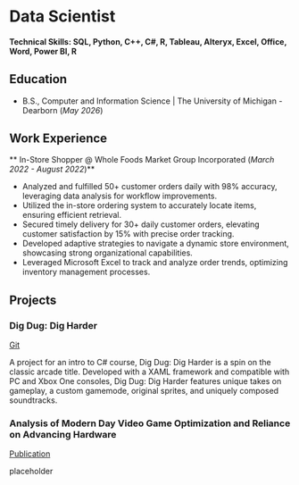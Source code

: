 # Data Scientist

#### Technical Skills: SQL, Python, C++, C#, R, Tableau, Alteryx, Excel, Office, Word, Power BI, R

## Education
- B.S., Computer and Information Science | The University of Michigan - Dearborn (_May 2026_)								       		

## Work Experience
** In-Store Shopper @ Whole Foods Market Group Incorporated (_March 2022 - August 2022_)**
- Analyzed and fulfilled 50+ customer orders daily with 98% accuracy, leveraging data analysis for
workflow improvements.
- Utilized the in-store ordering system to accurately locate items, ensuring efficient retrieval.
- Secured timely delivery for 30+ daily customer orders, elevating customer satisfaction by 15% with
precise order tracking.
- Developed adaptive strategies to navigate a dynamic store environment, showcasing strong
organizational capabilities.
- Leveraged Microsoft Excel to track and analyze order trends, optimizing inventory management
processes.

## Projects
### Dig Dug: Dig Harder
[Git](https://github.com/AMH200264/Dig-Dug-Dig-Harder/tree/main)

A project for an intro to C# course, Dig Dug: Dig Harder is a spin on the classic arcade title. Developed with a XAML framework and compatible with PC and Xbox One consoles, Dig Dug: Dig Harder features unique takes on gameplay, a custom gamemode, original sprites, and uniquely composed soundtracks.

### Analysis of Modern Day Video Game Optimization and Reliance on Advancing Hardware
[Publication](https://www.mdpi.com/1424-8220/22/11/4240)

placeholder
